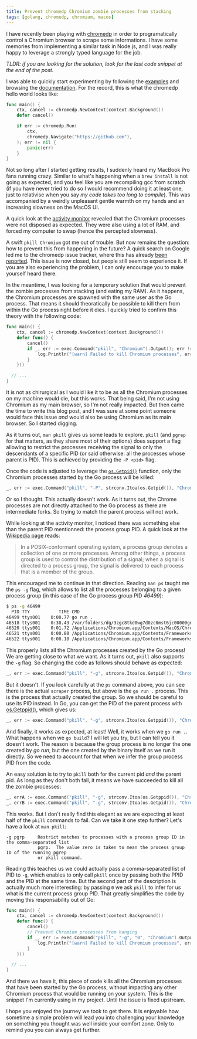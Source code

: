 ```yaml
---
title: Prevent chromedp Chromium zombie processes from stacking
tags: [golang, chromedp, chromium, macos]
---
```


I have recently been playing with
[chromedp](https://github.com/chromedp/chromedp) in order to programatically
control a Chromium browser to scrape some informations. I have some memories
from implementing a similar task in Node.js, and I was really happy to leverage
a strongly typed language for the job.

_TLDR: if you are looking for the solution, look for the last code snippet at
the end of the post._

I was able to quickly start experimenting by following the
[examples](https://github.com/chromedp/examples) and browsing the
[documentation](https://pkg.go.dev/github.com/chromedp/chromedp). For the
record, this is what the chromedp hello world looks like:


```go
func main() {
	ctx, cancel := chromedp.NewContext(context.Background())
	defer cancel()

	if err := chromedp.Run(
		ctx,
		chromedp.Navigate("https://github.com"),
	); err != nil {
		panic(err)
	}
}
```

Not so long after I started getting results, I suddenly heard my MacBook Pro
fans running crazy. Similar to what's happening when a `brew install` is not
going as expected, and you feel like you are recompiling gcc from scratch (if
you have never tried to do so I would recommend doing it at least one, just to
relativise when you say _my code takes too long to compile_). This was
accompanied by a weirdly unpleasant gentle warmth on my hands and an increasing
slowness on the MacOS UI.

A quick look at the [activity monitor](/resources/chromium_zombies.png) revealed
that the Chromium processes were not disposed as expected. They were also using
a lot of RAM, and forced my computer to swap (hence the percepted slowness).

A swift `pkill Chromium` got me out of trouble. But now remains the question:
how to prevent this from happening in the future? A quick search on Google led
me to the chromedp issue tracker, where this has already [been
reported](https://github.com/chromedp/chromedp/issues/472). This issue is now
closed, but people still seem to experience it. If you are also experiencing the
problem, I can only encourage you to make yourself heard there.

In the meantime, I was looking for a temporary solution that would prevent the
zombie processes from stacking (and eating my RAM). As it happens, the Chromium
processes are spawned with the same user as the Go process. That means it should
theoratically be possible to kill them from within the Go process right before
it dies. I quickly tried to confirm this theory with the following code:

```go
func main() {
	ctx, cancel := chromedp.NewContext(context.Background())
	defer func() {
		cancel()
		if _, err := exec.Command("pkill", "Chromium").Output(); err != nil {
			log.Println("[warn] Failed to kill Chromium processes", err)
		}
	}()

  // ...
}
```

It is not as chirurgical as I would like it to be as all the Chromium processes
on my machine would die, but this works. That being said, I'm not using Chromium
as my main browser, so I'm not really impacted. But then came the time to write
this blog post, and I was sure at some point someone would face this issue _and_
would also be using Chromium as its main browser. So I started digging.

As it turns out, `man pkill` gives us some leads to explore. `pkill` (and
`pgrep` for that matters, as they share most of their options) does support a
flag allowing to restrict the processes receiving the signal to only the
descendants of a specific PID (or said otherwise: all the processes whose parent
is PID).  This is achieved by providing the `-P <pid>` flag.

Once the code is adjusted to leverage the
[`os.Getpid()`](https://golang.org/pkg/os/#Getpid) function, only the Chromium
processes started by the Go process will be killed:

```go
_, err := exec.Command("pkill", "-P", strconv.Itoa(os.Getpid()), "Chromium").Output()
```

Or so I thought. This actually doesn't work. As it turns out, the Chrome
processes are not directly attached to the Go process as there are intermediate
forks. So trying to match the parent process will not work.

While looking at the activity monitor, I noticed there was something else than
the parent PID mentionned: the process group PID. A quick look at the [Wikipedia
page](https://en.wikipedia.org/wiki/Process_group) reads:

> In a POSIX-conformant operating system, a process group denotes a collection
> of one or more processes. Among other things, a process group is used to
> control the distribution of a signal; when a signal is directed to a process
> group, the signal is delivered to each process that is a member of the group.

This encouraged me to continue in that direction. Reading `man ps` taught me the
`ps -g` flag, which allows to list all the processes belonging to a given
process group (in this case of the Go process group PID _46499_):

```bash
$ ps -g 46499
  PID TTY           TIME CMD
46499 ttys001    0:00.77 go run .
46518 ttys001    0:38.43 /var/folders/dg/3zgc8tkd0wg7d0zc0mst6jc00000gn/T/go-build917574381/b001/exe/scraper
46520 ttys001    0:01.72 /Applications/Chromium.app/Contents/MacOS/Chromium --disable-popup-blocking --safebr
46521 ttys001    0:00.80 /Applications/Chromium.app/Contents/Frameworks/Chromium Framework.framework/Versions
46522 ttys001    0:08.18 /Applications/Chromium.app/Contents/Frameworks/Chromium Framework.framework/Versions
```

This properly lists all the Chromium processes created by the Go process! We are
getting close to what we want. As it turns out, `pkill` also supports the `-g`
flag. So changing the code as follows should behave as expected:

```go
_, err := exec.Command("pkill", "-g", strconv.Itoa(os.Getpid()), "Chromium").Output()
```

But it doesn't. If you look carefully at the `ps` command above, you can see
there is the actual `scraper` process, but above is the `go run .` process. This
is the process that actually created the group. So we should be careful to use
its PID instead. In Go, you can get the PID of the parent process with
[os.Getppid()](https://golang.org/pkg/os/#Getppid), which gives us:

```go
_, err := exec.Command("pkill", "-g", strconv.Itoa(os.Getppid()), "Chromium").Output()
```

And finally, it works as expected, at least! Well, it works when we `go run .`.
What happens when we `go build`? I will let you try, but I can tell you it
doesn't work. The reason is because the group process is no longer the one
created by _go run_, but the one created by the binary itself as we run it
directly. So we need to account for that when we infer the group process PID
from the code.

An easy solution is to try to `pkill` both for the current pid _and_ the parent
pid. As long as they don't both fail, it means we have succeeded to kill all the
zombie processes:

```go
_, errA := exec.Command("pkill", "-g", strconv.Itoa(os.Getppid()), "Chromium").Output()
_, errB := exec.Command("pkill", "-g", strconv.Itoa(os.Getpid()), "Chromium").Output()
```

This works. But I don't really find this elegant as we are expecting at least
half of the `pkill` commands to fail. Can we take it one step further? Let's
have a look at `man pkill`:

```
-g pgrp     Restrict matches to processes with a process group ID in the comma-separated list
            pgrp.  The value zero is taken to mean the process group ID of the running pgrep
            or pkill command.
```

Reading this teaches us we could actually pass a comma-separated list of PID to
`-g`, which enables to only call `pkill` once by passing both the PPID and the
PID at the same time. But the second part of the description is actually much
more interesting: by passing `0` we ask `pkill` to infer for us what is the
current process group PID. That greatly simplifies the code by moving this
responsability out of Go:

```go
func main() {
	ctx, cancel := chromedp.NewContext(context.Background())
	defer func() {
		cancel()
		// Prevent Chromium processes from hanging
		if _, err := exec.Command("pkill", "-g", "0", "Chromium").Output(); err != nil {
			log.Println("[warn] Failed to kill Chromium processes", err)
		}
	}()

  // ...
}
```

And there we have it, this piece of code kills all the Chromium processes that
have been started by the Go process, without impacting any other Chromium
process that would be running on your system. This is the snippet I'm currently
using in my project. Until the issue is fixed upstream.

I hope you enjoyed the journey we took to get there. It is enjoyable how
sometime a simple problem will lead you into challenging your knowledge on
something you thought was well inside your comfort zone. Only to remind you you
can always get further.
